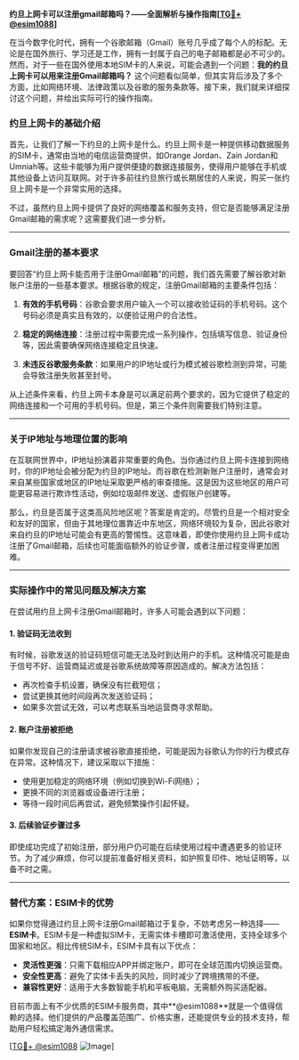 **约旦上网卡可以注册gmail邮箱吗？——全面解析与操作指南[[TG💪+ @esim1088](https://t.me/s/esim1088)]**

在当今数字化时代，拥有一个谷歌邮箱（Gmail）账号几乎成了每个人的标配。无论是在国外旅行、学习还是工作，拥有一封属于自己的电子邮箱都是必不可少的。然而，对于一些在国外使用本地SIM卡的人来说，可能会遇到一个问题：**我的约旦上网卡可以用来注册Gmail邮箱吗？** 这个问题看似简单，但其实背后涉及了多个方面，比如网络环境、法律政策以及谷歌的服务条款等。接下来，我们就来详细探讨这个问题，并给出实际可行的操作指南。

### 约旦上网卡的基础介绍

首先，让我们了解一下约旦的上网卡是什么。约旦上网卡是一种提供移动数据服务的SIM卡，通常由当地的电信运营商提供，如Orange Jordan、Zain Jordan和Umniah等。这些卡能够为用户提供便捷的数据连接服务，使得用户能够在手机或其他设备上访问互联网。对于许多前往约旦旅行或长期居住的人来说，购买一张约旦上网卡是一个非常实用的选择。

不过，虽然约旦上网卡提供了良好的网络覆盖和服务支持，但它是否能够满足注册Gmail邮箱的需求呢？这需要我们进一步分析。

---

### Gmail注册的基本要求

要回答“约旦上网卡能否用于注册Gmail邮箱”的问题，我们首先需要了解谷歌对新账户注册的一些基本要求。根据谷歌的规定，注册Gmail邮箱的主要条件包括：

1. **有效的手机号码**：谷歌会要求用户输入一个可以接收验证码的手机号码。这个号码必须是真实且有效的，以便验证用户的合法性。
   
2. **稳定的网络连接**：注册过程中需要完成一系列操作，包括填写信息、验证身份等，因此需要确保网络连接稳定且快速。

3. **未违反谷歌服务条款**：如果用户的IP地址或行为模式被谷歌检测到异常，可能会导致注册失败甚至封号。

从上述条件来看，约旦上网卡本身是可以满足前两个要求的，因为它提供了稳定的网络连接和一个可用的手机号码。但是，第三个条件则需要我们特别注意。

---

### 关于IP地址与地理位置的影响

在互联网世界中，IP地址扮演着非常重要的角色。当你通过约旦上网卡连接到网络时，你的IP地址会被分配为约旦的IP地址。而谷歌在检测新账户注册时，通常会对来自某些国家或地区的IP地址采取更严格的审查措施。这是因为这些地区的用户可能更容易进行欺诈性活动，例如垃圾邮件发送、虚假账户创建等。

那么，约旦是否属于这类高风险地区呢？答案是肯定的。尽管约旦是一个相对安全和友好的国家，但由于其地理位置靠近中东地区，网络环境较为复杂，因此谷歌对来自约旦的IP地址可能会有更高的警惕性。这意味着，即使你使用约旦上网卡成功注册了Gmail邮箱，后续也可能面临额外的验证步骤，或者注册过程变得更加困难。

---

### 实际操作中的常见问题及解决方案

在尝试用约旦上网卡注册Gmail邮箱时，许多人可能会遇到以下问题：

#### 1. 验证码无法收到
有时候，谷歌发送的验证码短信可能无法及时到达用户的手机。这种情况可能是由于信号不好、运营商延迟或是谷歌系统故障等原因造成的。解决方法包括：
- 再次检查手机设置，确保没有拦截短信；
- 尝试更换其他时间段再次发送验证码；
- 如果多次尝试无效，可以考虑联系当地运营商寻求帮助。

#### 2. 账户注册被拒绝
如果你发现自己的注册请求被谷歌直接拒绝，可能是因为谷歌认为你的行为模式存在异常。这种情况下，建议采取以下措施：
- 使用更加稳定的网络环境（例如切换到Wi-Fi网络）；
- 更换不同的浏览器或设备进行注册；
- 等待一段时间后再尝试，避免频繁操作引起怀疑。

#### 3. 后续验证步骤过多
即使成功完成了初始注册，部分用户仍可能在后续使用过程中遭遇更多的验证环节。为了减少麻烦，你可以提前准备好相关资料，如护照复印件、地址证明等，以备不时之需。

---

### 替代方案：ESIM卡的优势

如果你觉得通过约旦上网卡注册Gmail邮箱过于复杂，不妨考虑另一种选择——**ESIM卡**。ESIM卡是一种虚拟SIM卡，无需实体卡槽即可激活使用，支持全球多个国家和地区。相比传统SIM卡，ESIM卡具有以下优点：

- **灵活性更强**：只需下载相应APP并绑定账户，即可在全球范围内切换运营商。
- **安全性更高**：避免了实体卡丢失的风险，同时减少了跨境携带的不便。
- **兼容性更好**：适用于大多数智能手机和平板电脑，无需额外购买适配器。

目前市面上有不少优质的ESIM卡服务商，其中**@esim1088**就是一个值得信赖的选择。他们提供的产品覆盖范围广、价格实惠，还能提供专业的技术支持，帮助用户轻松搞定海外通信需求。

[[TG💪+ @esim1088](https://t.me/s/esim1088) ![Image](https://i.postimg.cc/4NQfJmqS/Snipaste-2025-05-13-00-14-12.png)]